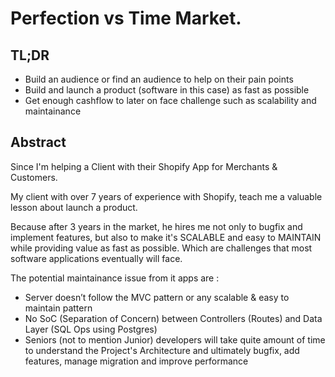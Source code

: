 # Perfection vs Time Market.

## TL;DR 
- Build an audience or find an audience to help on their pain points
- Build and launch a product (software in this case) as fast as possible
- Get enough cashflow to later on face challenge such as scalability and maintainance

## Abstract

Since I'm helping a Client with their Shopify App for Merchants & Customers.

My client with over 7 years of experience with Shopify, teach me a valuable lesson about launch a product.

Because after 3 years in the market, he hires me not only to bugfix and implement features, but also to make it's SCALABLE and easy to MAINTAIN while providing value as fast as possible. Which are challenges that most software applications eventually will face.

The potential maintainance issue from it apps are :
- Server doesn’t follow the MVC pattern or any scalable & easy to maintain pattern
- No SoC (Separation of Concern) between Controllers (Routes) and Data Layer (SQL Ops using Postgres)
- Seniors (not to mention Junior) developers will take quite amount of time to understand the Project's Architecture and ultimately bugfix, add features, manage migration and improve performance